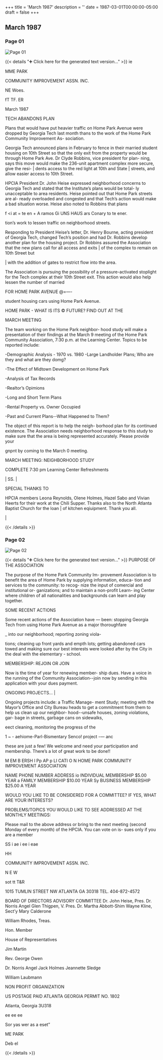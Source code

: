 +++
title = 'March 1987'
description = ''
date = 1987-03-01T00:00:00-05:00
draft = false
+++

## March 1987


### Page 01

![Page 01](/1987-03_01.jpg)

{{< details "➕ Click here for the generated text version..." >}}
ie

MME PARK

COMMUNITY IMPROVEMENT ASSN. INC.

NE Woes.

fT TF. ER

March 1987

TECH ABANDONS PLAN

Plans that would have put heavier traffic on
Home Park Avenue were dropped by Georgia
Tech last month thans to the work of the
Home Park Community Improvement As-
sociation.

Georgia Tech announced plans in February to
fence in their married student housing on
10th Street so that the only exit from the
property would be through Home Park Ave.
Dr Clyde Robbins, vice president for plan-
ning, says this move would make the 236-unit
apartment complex more secure, give the resi-
| dents access to the red light at 10th and State
| streets, and allow easier access to 10th Street.

HPCIA President Dr. John Heise expressed
neighborhood concerns to Georgia Tech and
stated that the Institute’s plans would be total-
ly unacceptable to area residents. Heise
pointed out that Home Park streets are al-
ready overloaded and congested and that
Tech’s action would make a bad situation
worse. Heise also noted to Robbins that plans

f <i at = te en + A ramos
Gi UNS HAUS ars Conary to te ener.

tion’s work to lessen traffic on neighborhood
streets.

Responding to President Heise’s letter, Dr.
Henry Bourne, acting president of Georgia
Tech, changed Tech’s position and had Dr.
Robbins develop another plan for the housing
project. Dr Robbins assured the Association
that the new plans call for all access and exits
| of the complex to remain on 10th Street but

| with the addition of gates to restrict flow into
the area.

The Association is pursuing the possibility of
a pressure-activated stoplight for the Tech
complex at their 10th Street exit. This action
would also help lessen the number of married

FOR HOME PARK AVENUE @=—-

student housing cars using Home Park
Avenue.

HOME PARK - WHAT IS ITS ©
FUTURE? FIND OUT AT THE

MARCH MEETING

The team working on the Home Park neighbor-
hood study will make a presentation of their
findings at the March 9 meeting of the Home
Park Community Association, 7:30 p.m. at the
Learning Center. Topics to be reported include:

-Demographic Analysis - 1970 vs. 1980
-Large Landholder Plans; Who are they and
what are they domg?

-The Effect of Midtown Development on
Home Park

-Analysis of Tax Records

-Realtor’s Opimions

-Long and Short Term Plans

-Rental Property vs. Owner Occupied

-Past and Current Plans--What Happened to
Them?

The object of this report is to help the neigh-
borhood plan for its continued existence. The
Association needs neighborhood response to
this study to make sure that the area is being
represented accurately. Please provide your

gnpnt by coming to the March 0 meeting.

MARCH MEETING:
NEIGHBORHOOD STUDY

COMPLETE
7:30 pm Learning Center
Refreshments

| SS.
|

SPECIAL THANKS TO

HPCIA members Leona Reynolds, Olene
Holmes, Hazel Sabo and Vivian Heerts for
their work at the Chili Supper. Thanks also to
the North Atlanta Baptist Church for the loan |
of kitchen eqiuipment. Thank you all.

|


{{< /details >}}




### Page 02

![Page 02](/1987-03_02.jpg)

{{< details "➕ Click here for the generated text version..." >}}
PURPOSE OF THE
ASSOCIATION

The purpose of the Home Park Community Im-
provement Association is to benefit the area of
Home Park by supplying information, educa-
tion and services to the community: to recog-
nize the input of comercial and institutional or-
ganizations; and to maintain a non-profit Learn-
ing Center where children of all nationalities
and backgrounds can learn and play together.

SOME RECENT ACTIONS

Some recent actions of the Association have —
been: stopping Georgia Tech from using
Home Park Avenue as a major thoroughfare

_ into our neighborhood; reporting zoning viola-

tions; cleaning up front yards and empth lots;
getting abandoned cars towed and making
sure our best interests were looked after by
the City in the deal with the elementary -
school.

MEMBERSHIP: REJOIN OR
JOIN

Now is the time of year for renewing member-
ship dues. Have a voice in the running of the
Community Association--join now by sending
in this application with your dues payment.

ONGOING PROJECTS... |

Ongoing projects include: a Traffic Manage-
ment Study; meeting with the Mayor’s Office
and City Bureau heads to get a commitment
from them to help us clean up our neighbor-
hood--unsafe houses, zoning violations, gar-
bage in streets, garbage cans on sidewalks,

eect cleaning, monitoring the progress of the

1 ~ -
aehiome-Parl-Bismentary Senco! project -— anc

these are just a few! We welcome and need
your participation and membership. There’s a
lot of great work to be done!!

M EM B ERSH l Pp AP p LI CATI O N HOME PARK COMMUNITY IMPROVEMENT ASSOCIATION

NAME PHONE NUMBER
ADDRESS
io INDIVIDUAL MEMBERSHIP $5.00 YEAR a FAMILY MEMBERSHIP $10.00 YEAR Sy BUSINESS MEMBERSHIP $25.00 A YEAR

WOULD YOU LIKE TO BE CONSIDERED FOR A COMMITTEE?
IF YES, WHAT ARE YOUR INTERESTS?

PROBLEMS/TOPICS YOU WOULD LIKE TO SEE ADDRESSED AT THE
MONTHLY MEETINGS:

Please mail to the above address or bring to the next meeting
(second Monday of every month) of the HPCIA. You can vote on is-
sues only if you are a member

SS i ae i ee i eae

HH

COMMUNITY IMPROVEMENT ASSN. INC.

N E W

sot tt T&R

1015 TUMLIN STREET NW ATLANTA GA 30318 TEL. 404-872-4572

BOARD OF DIRECTORS ADVISORY COMMITTEE
Dr. John Heise, Pres. Dr. Norris Angel
Glen Thigpen, V. Pres. Dr. Martha Abbott-Shim
Wayne Kline, Sect’y Mary Calderone

William Rhodes, Treas.

Hon. Member

House of Representatives

Jim Martin

Rev. George Owen

Dr. Norris Angel
Jack Holmes
Jeannette Sledge

William Laubmann

NON PROFIT
ORGANIZATION

US POSTAGE PAID
ATLANTA GEORGIA
PERMIT NO. 1802

Atlanta, Georgia 3U318

ee ee ee

Sor yas wer as a eset”

ME PARK

Deb el


{{< /details >}}


